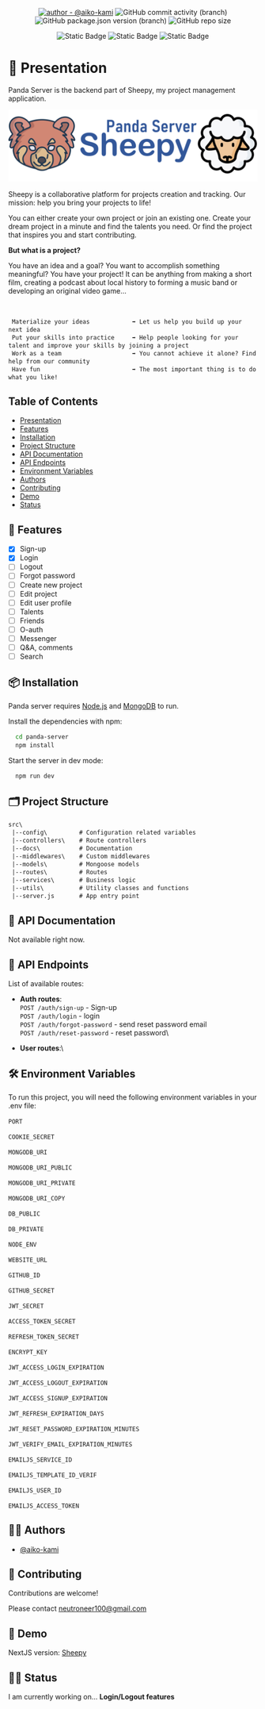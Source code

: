 <div align="center">

[![author - @aiko-kami](https://img.shields.io/badge/author-%40aiko--kami-blue)](https://www.github.com/aiko-kami)
![GitHub commit activity (branch)](https://img.shields.io/github/commit-activity/t/aiko-kami/panda-server)
![GitHub package.json version (branch)](https://img.shields.io/github/package-json/v/aiko-kami/panda-server/master)
![GitHub repo size](https://img.shields.io/github/repo-size/aiko-kami/panda-server)

![Static Badge](https://img.shields.io/badge/-JavaScript-yellow?logo=nodedotjs&labelColor=gray)
![Static Badge](https://img.shields.io/badge/-ExpressJS-yellow?logo=express&labelColor=gray)
![Static Badge](https://img.shields.io/badge/-MongoDB-brightgreen?logo=mongodb&labelColor=grey)

</div>

# 🐣 Presentation

Panda Server is the backend part of Sheepy, my project management application.

![Logo](https://github.com/aiko-kami/panda-server/blob/master/docs/logo%20Panda_server_Sheepy_blue.png?raw=true)

Sheepy is a collaborative platform for projects creation and tracking. Our mission: help you bring your projects to life!

You can either create your own project or join an existing one. Create your dream project in a minute and find the talents you need. Or find the project that inspires you and start contributing.

**But what is a project?**

You have an idea and a goal? You want to accomplish something meaningful? You have your project! It can be anything from making a short film, creating a podcast about local history to forming a music band or developing an original video game...

<br>

```
 Materialize your ideas            ➡ Let us help you build up your next idea
 Put your skills into practice     ➡ Help people looking for your talent and improve your skills by joining a project
 Work as a team                    ➡ You cannot achieve it alone? Find help from our community
 Have fun                          ➡ The most important thing is to do what you like!
```

## Table of Contents

- [Presentation](#-presentation)
- [Features](#-features)
- [Installation](#-installation)
- [Project Structure](#-project-structure)
- [API Documentation](#-api-documentation)
- [API Endpoints](#-api-endpoints)
- [Environment Variables](#-environment-variables)
- [Authors](#-authors)
- [Contributing](#-contributing)
- [Demo](#-demo)
- [Status](#️-status)

## 🧰 Features

- [x] Sign-up
- [x] Login
- [ ] Logout
- [ ] Forgot password
- [ ] Create new project
- [ ] Edit project
- [ ] Edit user profile
- [ ] Talents
- [ ] Friends
- [ ] O-auth
- [ ] Messenger
- [ ] Q&A, comments
- [ ] Search

## 📦 Installation

Panda server requires [Node.js](https://nodejs.org/) and [MongoDB](https://mongodb.com/) to run.

Install the dependencies with npm:

```bash
  cd panda-server
  npm install
```

Start the server in dev mode:

```bash
  npm run dev
```

## 🗂 Project Structure

```
src\
 |--config\         # Configuration related variables
 |--controllers\    # Route controllers
 |--docs\           # Documentation
 |--middlewares\    # Custom middlewares
 |--models\         # Mongoose models
 |--routes\         # Routes
 |--services\       # Business logic
 |--utils\          # Utility classes and functions
 |--server.js       # App entry point
```

## 📖 API Documentation

Not available right now.

## 🧭 API Endpoints

List of available routes:

- **Auth routes**:\
  `POST /auth/sign-up` - Sign-up\
  `POST /auth/login` - login\
  `POST /auth/forgot-password` - send reset password email\
  `POST /auth/reset-password` - reset password\

- **User routes**:\

## 🛠 Environment Variables

To run this project, you will need the following environment variables in your .env file:

`PORT`

`COOKIE_SECRET`

`MONGODB_URI`

`MONGODB_URI_PUBLIC`

`MONGODB_URI_PRIVATE`

`MONGODB_URI_COPY`

`DB_PUBLIC`

`DB_PRIVATE`

`NODE_ENV`

`WEBSITE_URL`

`GITHUB_ID`

`GITHUB_SECRET`

`JWT_SECRET`

`ACCESS_TOKEN_SECRET`

`REFRESH_TOKEN_SECRET`

`ENCRYPT_KEY`

`JWT_ACCESS_LOGIN_EXPIRATION`

`JWT_ACCESS_LOGOUT_EXPIRATION`

`JWT_ACCESS_SIGNUP_EXPIRATION`

`JWT_REFRESH_EXPIRATION_DAYS`

`JWT_RESET_PASSWORD_EXPIRATION_MINUTES`

`JWT_VERIFY_EMAIL_EXPIRATION_MINUTES`

`EMAILJS_SERVICE_ID`

`EMAILJS_TEMPLATE_ID_VERIF`

`EMAILJS_USER_ID`

`EMAILJS_ACCESS_TOKEN`

## 🐱‍💻 Authors

- [@aiko-kami](https://www.github.com/aiko-kami)

## 🍻 Contributing

Contributions are welcome!

Please contact neutroneer100@gmail.com

## 🌮 Demo

NextJS version: [Sheepy](https://www.neutroneer.com/)

## 🧗‍♂️ Status

I am currently working on... **Login/Logout features**
